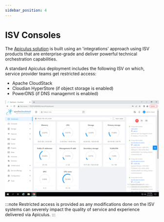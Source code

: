 ```yaml
---
sidebar_position: 4
---
```

# ISV Consoles

The [Apiculus solution](/docs/Introduction/BuildingBlocks.md) is built using an 'integrations' approach using ISV products that are enterprise-grade and deliver powerful technical orchestration capabilities.

A standard Apiculus deployment includes the following ISV on which, service provider teams get restricted access:

- Apache CloudStack
- Cloudian HyperStore (if object storage is enabled)
- PowerDNS (if DNS managemnt is enabled)

![ISV Consoles](img/ISVConsoles.png)

:::note
Restricted access is provided as any modifications done on the ISV systems can severely impact the quality of service and experience delivered via Apiculus.
:::
